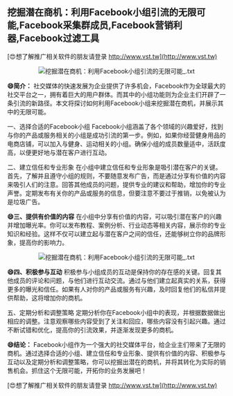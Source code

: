 ## **挖掘潜在商机：利用Facebook小组引流的无限可能,Facebook采集群成员,Facebook营销利器,Facebook过滤工具**

[😍想了解推广相关软件的朋友请登录 http://www.vst.tw](http://www.vst.tw)

 <center><img src="https://vst.tw/MP4/tuiguang/png/4.png" alt="挖掘潜在商机：利用Facebook小组引流的无限可能_.txt"></center>

**😄简介：**
社交媒体的快速发展为企业提供了许多机会，Facebook作为全球最大的社交平台之一，拥有着巨大的用户群体。而其中的小组功能则为企业主们开辟了一条引流的新路径。本文将探讨如何利用Facebook小组来挖掘潜在商机，并展示其中的无限可能。

一、选择合适的Facebook小组
Facebook小组涵盖了各个领域的兴趣爱好，找到与你的产品或服务相关的小组是成功引流的第一步。例如，如果你经营健身用品的电商店铺，可以加入与健身、运动相关的小组。确保小组的成员数量适中，活跃度高，以便更好地与潜在客户进行互动。

二、建立信任和专业形象
在小组中建立信任和专业形象是吸引潜在客户的关键。首先，了解并且遵守小组的规则，不要随意发布广告，而是通过分享有价值的内容来吸引人们的注意。回答其他成员的问题，提供专业的建议和帮助，增加你的专业声誉。定期发布有关你的产品或服务的信息，但要注意不要过于推销，以免被认为是垃圾广告。

**😄三、提供有价值的内容**
在小组中分享有价值的内容，可以吸引潜在客户的兴趣并增加曝光率。你可以发布教程、案例分析、行业动态等相关内容，展示你的专业知识和经验。这样不仅可以建立起与潜在客户之间的信任，还能够树立你的品牌形象，提高你的影响力。

 <center><img src="https://vst.tw/MP4/tuiguang/png/1.png" alt="挖掘潜在商机：利用Facebook小组引流的无限可能_.txt"></center>

**😄四、积极参与互动**
积极参与小组成员的互动是保持你的存在感的关键。回复其他成员的评论和问题，与他们进行互动交流。通过与他们建立起真实的关系，获得更多的曝光和信任。如果有人对你的产品或服务有兴趣，及时回复他们的私信并提供帮助，这将增加你的商机。

五、定期分析和调整策略
定期分析你在Facebook小组中的表现，并根据数据做出相应的调整。注意观察哪些内容受到了关注和回应，哪些内容没有引起兴趣。通过不断试错和优化，提高你的引流效果，并逐渐发现更多的商机。

**😄结论：**
Facebook小组作为一个强大的社交媒体平台，给企业主们带来了无限的商机。通过选择合适的小组、建立信任和专业形象、提供有价值的内容、积极参与互动以及定期分析和调整策略，你可以挖掘出潜在的商机，并将其转化为实际的销售机会。抓住这个无限可能，开拓你的业务发展吧！

[😍想了解推广相关软件的朋友请登录 http://www.vst.tw](http://www.vst.tw)



